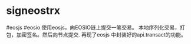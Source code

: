 # signeostrx
#eosjs #eosio 
使用eosjs，向EOSIO链上提交一笔交易。
本地序列化交易，打包，加密签名。然后向节点提交.
再现了eosjs 中封装好的api.transact的功能。

